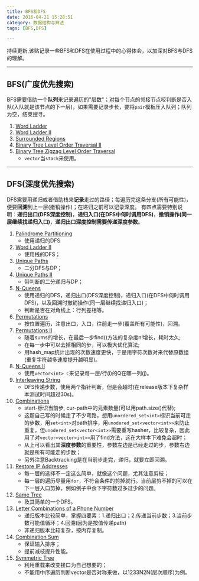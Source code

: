 ```yaml
---
title: BFS和DFS
date: 2016-04-21 15:28:51
category: 数据结构与算法
tags: [BFS,DFS]

---
```


持续更新,该贴记录一些BFS和DFS在使用过程中的心得体会，以加深对BFS与DFS的理解。

---

## BFS(广度优先搜索)

BFS需要借助一个**队列**来记录遍历的"层数"；对每个节点的邻接节点咬判断是否入队(入队就是该节点的下一层)，如果需要记录步长，要将`pair`模板压入队列；队列为空，结束搜寻。
1. [Word Ladder](https://github.com/applefishsky009/LeetCode/blob/master/127%20-%20World%20Ladder/127%20-%20World%20Ladder.cpp)
2. [Word Ladder II](https://github.com/applefishsky009/LeetCode/blob/master/126%20-%20Word%20Ladder%20II/126%20-%20Word%20Ladder%20II.cpp)
3. [Surrounded Regions](https://github.com/applefishsky009/LeetCode/blob/master/130%20-%20Surrounded%20Regions/130%20-%20Surrounded%20Regions.cpp)
4. [Binary Tree Level Order Traversal II](https://github.com/applefishsky009/LeetCode/blob/master/107%20-%20Binary%20Tree%20Level%20Order%20Traversal%20II/107%20-%20Binary%20Tree%20Level%20Order%20Traversal%20II.cpp)
5. [Binary Tree Zigzag Level Order Traversal](https://github.com/applefishsky009/LeetCode/blob/master/103%20-%20Binary%20Tree%20Zigzag%20Level%20Order%20Traversal/103%20-%20Binary%20Tree%20Zigzag%20Level%20Order%20Traversal.cpp)
	+ `vector`当`stack`来使用。

---

## DFS(深度优先搜索)

DFS需要用递归或者借助栈来**记录**走过的路径；每遍历完这条分支(所有可能性)，便要**回溯**到上一层(撤销操作)；在递归之前可以记录深度。
有四点需要特别说明：**递归出口(DFS深度控制)**，**递归入口(在DFS中何时调用DFS)**，**撤销操作(同一层继续找递归入口)**，**递归出口深度控制需要传递深度参数**。
1. [Palindrome Partitioning](https://github.com/applefishsky009/LeetCode/blob/master/131%20-%20Palindrome%20Partitioning/131%20-%20Palindrome%20Partitioning.cpp)
	+ 使用递归的DFS
2. [Word Ladder II](https://github.com/applefishsky009/LeetCode/blob/master/126%20-%20Word%20Ladder%20II/126%20-%20Word%20Ladder%20II.cpp)
	+ 使用栈的DFS；
3. [Unique Paths](https://github.com/applefishsky009/LeetCode/blob/master/62%20-%20Unique%20Paths/62%20-%20Unique%20Paths.cpp)
	+ 二分DFS与DP；
4. [Unique Paths II](https://github.com/applefishsky009/LeetCode/blob/master/63%20-%20Unique%20Paths%20II/63%20-%20Unique%20Paths%20II.cpp)
	+ 带判断的二分递归与DP；
5. [N-Queens](https://github.com/applefishsky009/LeetCode/blob/master/51%20-%20N-Queens/51%20-%20N-Queens.cpp)
	+ 使用递归的DFS，递归出口(DFS深度控制)，递归入口(在DFS中何时调用DFS)，以及回溯时撤销操作(同一层继续找递归入口)；
	+ 判断是否在对角线上：行列差相等。
6. [Permutations](https://github.com/applefishsky009/LeetCode/blob/master/46%20-%20Permutations/46%20-%20Permutations.cpp)
	+ 按位置遍历，注意出口，入口，往前走一步(覆盖所有可能性)，回溯。
7. [Permutations II](https://github.com/applefishsky009/LeetCode/blob/master/47%20-%20Permutations%20II/47%20-%20Permutations%20II.cpp)
	+ 随着sums的增长，在最后一步find()方法的复杂度n!增长，耗时太久;
	+ 在每一步中可以去掉相同的步，可以极大优化算法;
	+ 用hash_map统计出现的次数速度更快，于是用字符次数对来代替原数组(重复字符越多速度提升越明显)。
8. [N-Queens II](https://github.com/applefishsky009/LeetCode/blob/master/52%20-%20N-Queens%20II/52%20-%20N-Queens%20II.cpp)
	+ 使用`vector<int> C`来记录每一层/行(i)的Q在哪一列(j)。
9. [Interleaving String](https://github.com/applefishsky009/LeetCode/tree/master/97%20-%20Interleaving%20String)
	+ DFS传递步数，使用两个指针判断，但是会超时(在release版本下复杂样本测试时间超过30s)。
10. [Combinations](https://github.com/applefishsky009/LeetCode/blob/master/77%20-%20Combinations/77%20-%20Combinations.cpp)
	+ start-标识当前步, cur-path中的元素数量(可以用path.size()代替);
	+ 这题自己写的时候走了不少弯路，想用`unordered_set<int>`标识当前可走的步数，用`set<int>`对path排序，用`unodered_set<vector<int>>`来防止重复，但`unodered_set<vector<int>>`需要重写hasher，比较复杂，因此用了对`vector<vector<int>>`用了find方法，这在大样本下难免会超时；
	+ 从上可以看出其**深度参数**的重要性，参数左边是已经走过的步，参数右边就是所有可能走的步数；
	+ 另外注意Backtracking是在当前步走完，递归，就要立即回溯。
11. [Restore IP Addresses](https://github.com/applefishsky009/LeetCode/blob/master/93%20-%20Restore%20IP%20Addresses/93%20-%20Restore%20IP%20Addresses.cpp)
	+ 每一层的选择不一定这么简单，就像这个问题，尤其注意剪枝；
	+ 每一层的遍历尽量用`for`，不符合条件的剪掉就行。当前层剪不掉的可以在下一层入口剪掉，例如例子中余下字符数过多过少的问题。
12. [Same Tree](https://github.com/applefishsky009/LeetCode/blob/master/100%20-%20Same%20Tree/100%20-%20Same%20Tree.cpp)
	+ 及其简单的一个DFS。
13. [Letter Combinations of a Phone Number](https://github.com/applefishsky009/LeetCode/blob/master/17%20-%20Letter%20Combinations%20of%20a%20Phone%20Number/17%20-%20Letter%20Combinations%20of%20a%20Phone%20Number.cpp)
	+ 递归版本比较简单，掌握四要素：1.递归出口；2.传递当前步数；3.当前步数可能值循环；4.回溯(因为是按值传递path)
	+ 非递归版本比较复杂，按内存复制。
14. [Combination Sum](https://github.com/applefishsky009/LeetCode/blob/master/39%20-%20Combination%20Sum/39%20-%20Combination%20Sum.cpp)
	+ 保证输入排序；
	+ 提前减枝提升性能。
15. [Symmetric Tree](https://github.com/applefishsky009/LeetCode/blob/master/101%20-%20Symmetric%20Tree/101%20-%20Symmetric%20Tree.cpp)
	+ 利用重载来改变接口为自己想要的；
	+ 不能用中序遍历判断vector是否对称来做，以1233N2N(层次顺序)为例。